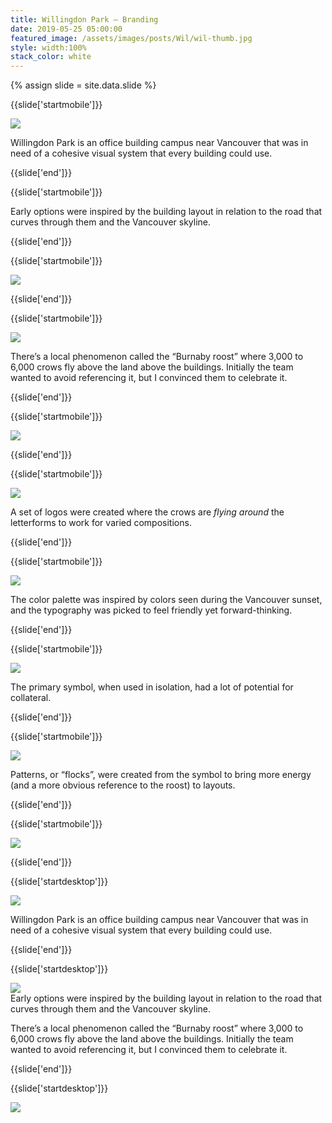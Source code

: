 ```yaml
---
title: Willingdon Park — Branding
date: 2019-05-25 05:00:00
featured_image: /assets/images/posts/Wil/wil-thumb.jpg
style: width:100%
stack_color: white
---
```

{% assign slide = site.data.slide %}


{{slide['startmobile']}}

<div><img class='full-width' src='{{ site.url }}/assets/images/posts/Wil/wil-1-mobile.png' srcset='{{ site.url }}/assets/images/posts/Wil/wil-1-mobile.png 375w, {{ site.url }}/assets/images/posts/Wil/wil-1-mobile@2x.png 750w, {{ site.url }}/assets/images/posts/Wil/wil-1-mobile@3x.png 1125w'></div>

<p class='bg'>Willingdon Park is an office building campus near Vancouver that was in need of a cohesive visual system that every building could use.</p>

{{slide['end']}}



{{slide['startmobile']}}

Early options were inspired by the building layout in relation to the road that curves through them and the Vancouver skyline.

{{slide['end']}}



{{slide['startmobile']}}

<div><img class='full-height' src='{{ site.url }}/assets/images/posts/Wil/wil-2-mobile.png' srcset='{{ site.url }}/assets/images/posts/Wil/wil-2-mobile.png 375w, {{ site.url }}/assets/images/posts/Wil/wil-2-mobile@2x.png 750w, {{ site.url }}/assets/images/posts/Wil/wil-2-mobile@3x.png 1125w'></div>

{{slide['end']}}



{{slide['startmobile']}}

<div><img class='full-height' src='{{ site.url }}/assets/images/posts/Wil/wil-3-mobile.png' srcset='{{ site.url }}/assets/images/posts/Wil/wil-3-mobile.png 375w, {{ site.url }}/assets/images/posts/Wil/wil-3-mobile@2x.png 750w, {{ site.url }}/assets/images/posts/Wil/wil-3-mobile@3x.png 1125w'></div>

<p class='bg-dark'>There’s a local phenomenon called the “Burnaby roost” where 3,000 to 6,000 crows fly above the land above the buildings. Initially the team wanted to avoid referencing it, but I convinced them to celebrate it.</p>

{{slide['end']}}



{{slide['startmobile']}}

<div><img class='full-height' src='{{ site.url }}/assets/images/posts/Wil/wil-4-mobile.png' srcset='{{ site.url }}/assets/images/posts/Wil/wil-4-mobile.png 375w, {{ site.url }}/assets/images/posts/Wil/wil-4-mobile@2x.png 750w, {{ site.url }}/assets/images/posts/Wil/wil-4-mobile@3x.png 1125w'></div>

{{slide['end']}}



{{slide['startmobile']}}

<div><img class='full-height' src='{{ site.url }}/assets/images/posts/Wil/wil-5-mobile.png' srcset='{{ site.url }}/assets/images/posts/Wil/wil-5-mobile.png 375w, {{ site.url }}/assets/images/posts/Wil/wil-5-mobile@2x.png 750w, {{ site.url }}/assets/images/posts/Wil/wil-5-mobile@3x.png 1125w'></div>

<p class='bg-dark'>A set of logos were created where the crows are <em>flying around</em> the letterforms to work for varied compositions.</p>

{{slide['end']}}



{{slide['startmobile']}}

<div><img class='full-height' src='{{ site.url }}/assets/images/posts/Wil/wil-6-mobile.png' srcset='{{ site.url }}/assets/images/posts/Wil/wil-6-mobile.png 375w, {{ site.url }}/assets/images/posts/Wil/wil-6-mobile@2x.png 750w, {{ site.url }}/assets/images/posts/Wil/wil-6-mobile@3x.png 1125w'></div>

<p class='bg-dark'>The color palette was inspired by colors seen during the Vancouver sunset, and the typography was picked to feel friendly yet forward-thinking.</p>

{{slide['end']}}




{{slide['startmobile']}}

<div><img class='full-height' src='{{ site.url }}/assets/images/posts/Wil/wil-7-mobile.png' srcset='{{ site.url }}/assets/images/posts/Wil/wil-7-mobile.png 375w, {{ site.url }}/assets/images/posts/Wil/wil-7-mobile@2x.png 750w, {{ site.url }}/assets/images/posts/Wil/wil-7-mobile@3x.png 1125w'></div>

<p class='bg-dark'>The primary symbol, when used in isolation, had a lot of potential for collateral.</p>

{{slide['end']}}



{{slide['startmobile']}}

<div><img class='full-width' src='{{ site.url }}/assets/images/posts/Wil/wil-8-mobile.png' srcset='{{ site.url }}/assets/images/posts/Wil/wil-8-mobile.png 375w, {{ site.url }}/assets/images/posts/Wil/wil-8-mobile@2x.png 750w, {{ site.url }}/assets/images/posts/Wil/wil-8-mobile@3x.png 1125w'></div>

<p class='bg'>Patterns, or “flocks”, were created from the symbol to bring more energy (and a more obvious reference to the roost) to layouts.</p>

{{slide['end']}}



{{slide['startmobile']}}

<div><img class='full-width' src='{{ site.url }}/assets/images/posts/Wil/wil-9-mobile.png' srcset='{{ site.url }}/assets/images/posts/Wil/wil-9-mobile.png 375w, {{ site.url }}/assets/images/posts/Wil/wil-9-mobile@2x.png 750w, {{ site.url }}/assets/images/posts/Wil/wil-9-mobile@3x.png 1125w'></div>

{{slide['end']}}







{{slide['startdesktop']}}

<div><img class='full-width' src='{{ site.url }}/assets/images/posts/Wil/wil-1@2x.png' srcset='{{ site.url }}/assets/images/posts/Wil/wil-1.png 1024w, {{ site.url }}/assets/images/posts/Wil/wil-1@2x.png 2048w, {{ site.url }}/assets/images/posts/Wil/wil-1@3x.png 3072w'></div>

Willingdon Park is an office building campus near Vancouver that was in need of a cohesive visual system that every building could use.

{{slide['end']}}



{{slide['startdesktop']}}

<div><img src='{{ site.url }}/assets/images/posts/Wil/wil-2@2x.png' srcset='{{ site.url }}/assets/images/posts/Wil/wil-2.png 794w, {{ site.url }}/assets/images/posts/Wil/wil-2@2x.png 1588w, {{ site.url }}/assets/images/posts/Wil/wil-2@3x.png 2382w'></div>

<figcaption>Early options were inspired by the building layout in relation to the road that curves through them and the Vancouver skyline.</figcaption>

There’s a local phenomenon called the “Burnaby roost” where 3,000 to 6,000 crows fly above the land above the buildings. Initially the team wanted to avoid referencing it, but I convinced them to celebrate it.

{{slide['end']}}



{{slide['startdesktop']}}

<div class='row'>

<div><img src='{{ site.url }}/assets/images/posts/Wil/wil-3@2x.png' srcset='{{ site.url }}/assets/images/posts/Wil/wil-3.png 314w, {{ site.url }}/assets/images/posts/Wil/wil-3@2x.png 628w, {{ site.url }}/assets/images/posts/Wil/wil-3@3x.png 942w'></div><!--

--><div><img src='{{ site.url }}/assets/images/posts/Wil/wil-4@2x.png' srcset='{{ site.url }}/assets/images/posts/Wil/wil-4.png 474w, {{ site.url }}/assets/images/posts/Wil/wil-4@2x.png 948w, {{ site.url }}/assets/images/posts/Wil/wil-4@3x.png 1422w'></div>

</div>

A set of logos were created where the crows are <em>flying around</em> the letterforms to work for varied compositions.

{{slide['end']}}



{{slide['startdesktop']}}

<div><img src='{{ site.url }}/assets/images/posts/Wil/wil-5@2x.png' srcset='{{ site.url }}/assets/images/posts/Wil/wil-5.png 794w, {{ site.url }}/assets/images/posts/Wil/wil-5@2x.png 1588w, {{ site.url }}/assets/images/posts/Wil/wil-5@3x.png 2382w'></div>

The color palette was inspired by colors seen during the Vancouver sunset, and the typography was picked to feel friendly yet forward-thinking.

{{slide['end']}}




{{slide['startdesktop']}}

<div><img src='{{ site.url }}/assets/images/posts/Wil/wil-6@2x.png' srcset='{{ site.url }}/assets/images/posts/Wil/wil-6.png 794w, {{ site.url }}/assets/images/posts/Wil/wil-6@2x.png 1588w, {{ site.url }}/assets/images/posts/Wil/wil-6@3x.png 2382w'></div>

The primary symbol, when used in isolation, had a lot of potential for collateral.

{{slide['end']}}



{{slide['startdesktop']}}

<div><img src='{{ site.url }}/assets/images/posts/Wil/wil-7@2x.png' srcset='{{ site.url }}/assets/images/posts/Wil/wil-7.png 794w, {{ site.url }}/assets/images/posts/Wil/wil-7@2x.png 1588w, {{ site.url }}/assets/images/posts/Wil/wil-7@3x.png 2382w'></div>

Patterns, or “flocks”, were created from the symbol to bring more energy (and a more obvious reference to the roost) to layouts.

{{slide['end']}}



{{slide['startdesktop']}}

<div class='row'>

<div><img src='{{ site.url }}/assets/images/posts/Wil/wil-8@2x.png' srcset='{{ site.url }}/assets/images/posts/Wil/wil-8.png 314w, {{ site.url }}/assets/images/posts/Wil/wil-8@2x.png 628w, {{ site.url }}/assets/images/posts/Wil/wil-8@3x.png 942w'></div><!--

--><div><img src='{{ site.url }}/assets/images/posts/Wil/wil-9@2x.png' srcset='{{ site.url }}/assets/images/posts/Wil/wil-9.png 474w, {{ site.url }}/assets/images/posts/Wil/wil-9@2x.png 948w, {{ site.url }}/assets/images/posts/Wil/wil-9@3x.png 1422w'></div>

</div>

{{slide['end']}}

